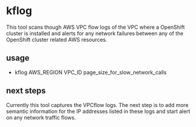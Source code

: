# kflog
This tool scans though AWS VPC flow logs of the VPC where a OpenShift cluster is installed and alerts for any network failures between any of the OpenShift cluster related AWS resources.

## usage
- kflog AWS_REGION VPC_ID page_size_for_slow_network_calls

## next steps

 Currently this tool captures the VPCflow logs. The next step is to add more semantic information for the IP addresses listed in these logs and start alert on any network traffic flows.
